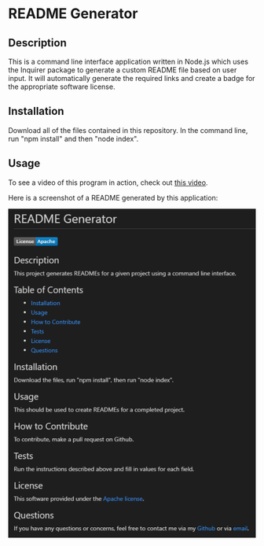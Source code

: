 # README Generator

## Description

This is a command line interface application written in Node.js which uses the Inquirer package to generate a custom README file based on user input.  It will automatically generate the required links and create a badge for the appropriate software license.

## Installation

Download all of the files contained in this repository.  In the command line, run "npm install" and then "node index".

## Usage

To see a video of this program in action, check out [this video](https://youtu.be/86q9RHExyrc).

Here is a screenshot of a README generated by this application:

![A screenshot of a README](./utils/img-1.png)
